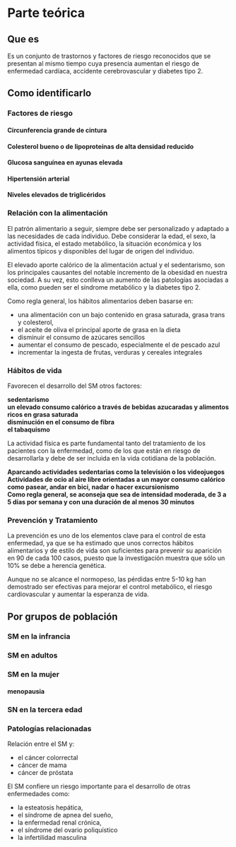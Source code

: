 # Parte teórica
## Que es

Es un conjunto de trastornos y factores de riesgo reconocidos que se presentan al mismo tiempo cuya presencia aumentan el riesgo de enfermedad cardíaca, accidente cerebrovascular y diabetes tipo 2.
## Como identificarlo

### Factores de riesgo
#### Circunferencia grande de cintura  
#### Colesterol bueno o de lipoproteínas de alta densidad reducido  
#### Glucosa sanguínea en ayunas elevada  
#### Hipertensión arterial  
#### Niveles elevados de triglicéridos

### Relación con la alimentación

El patrón alimentario a seguir, siempre debe ser personalizado y adaptado a las necesidades de cada individuo. Debe considerar la edad, el sexo, la actividad física, el estado metabólico, la situación económica y los alimentos típicos y disponibles del lugar de origen del individuo.

El elevado aporte calórico de la alimentación actual y el sedentarismo, son los principales causantes del notable incremento de la obesidad en nuestra sociedad. A su vez, esto conlleva un aumento de las patologías asociadas a ella, como pueden ser el síndrome metabólico y la diabetes tipo 2.

Como regla general, los hábitos alimentarios deben basarse en:

- una alimentación con un bajo contenido en grasa saturada, grasa trans y colesterol,
- el aceite de oliva el principal aporte de grasa en la dieta
- disminuir el consumo de azúcares sencillos
- aumentar el consumo de pescado, especialmente el de pescado azul
- incrementar la ingesta de frutas, verduras y cereales integrales
### Hábitos de vida    

Favorecen el desarrollo del SM otros factores:

**sedentarismo**  
**un elevado consumo calórico a través de bebidas azucaradas y alimentos ricos en grasa saturada**  
**disminución en el consumo de fibra**  
**el tabaquismo**  


La actividad física es parte fundamental tanto del tratamiento de los pacientes con la enfermedad, como de los que están en riesgo de desarrollarla y debe de ser incluida en la vida cotidiana de la población.

**Aparcando actividades sedentarias como la televisión o los videojuegos**  
**Actividades de ocio al aire libre orientadas a un mayor consumo calórico como pasear, andar en bici, nadar o hacer excursionismo**  
**Como regla general, se aconseja que sea de intensidad moderada, de 3 a 5 días por semana y con una duración de al menos 30 minutos**  

### Prevención y Tratamiento  

La prevención es uno de los elementos clave para el control de esta enfermedad, ya que se ha estimado que unos correctos hábitos alimentarios y de estilo de vida son suficientes para prevenir su aparición en 90 de cada 100 casos, puesto que la investigación muestra que sólo un 10% se debe a herencia genética.

Aunque no se alcance el normopeso, las pérdidas entre 5-10 kg han demostrado ser efectivas para mejorar el control metabólico, el riesgo cardiovascular y aumentar la esperanza de vida.

## Por grupos de población
### SM en la infrancia
### SM en adultos
### SM en la mujer
#### menopausia
### SN en la tercera edad

### Patologías relacionadas

Relación entre el SM y:

- el cáncer colorrectal
- cáncer de mama
- cáncer de próstata

El SM confiere un riesgo importante para el desarrollo de otras enfermedades como:

- la esteatosis hepática,
- el síndrome de apnea del sueño,
- la enfermedad renal crónica,
- el síndrome del ovario poliquístico
- la infertilidad masculina

